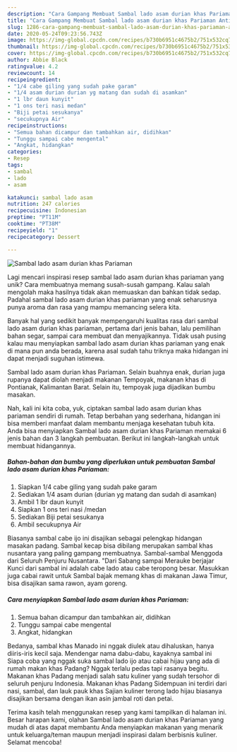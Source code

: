 ```yaml
---
description: "Cara Gampang Membuat Sambal lado asam durian khas Pariaman Anti Gagal"
title: "Cara Gampang Membuat Sambal lado asam durian khas Pariaman Anti Gagal"
slug: 1286-cara-gampang-membuat-sambal-lado-asam-durian-khas-pariaman-anti-gagal
date: 2020-05-24T09:23:56.743Z
image: https://img-global.cpcdn.com/recipes/b730b6951c4675b2/751x532cq70/sambal-lado-asam-durian-khas-pariaman-foto-resep-utama.jpg
thumbnail: https://img-global.cpcdn.com/recipes/b730b6951c4675b2/751x532cq70/sambal-lado-asam-durian-khas-pariaman-foto-resep-utama.jpg
cover: https://img-global.cpcdn.com/recipes/b730b6951c4675b2/751x532cq70/sambal-lado-asam-durian-khas-pariaman-foto-resep-utama.jpg
author: Abbie Black
ratingvalue: 4.2
reviewcount: 14
recipeingredient:
- "1/4 cabe giling yang sudah pake garam"
- "1/4 asam durian durian yg matang dan sudah di asamkan"
- "1 lbr daun kunyit"
- "1 ons teri nasi medan"
- "Biji petai sesukanya"
- "secukupnya Air"
recipeinstructions:
- "Semua bahan dicampur dan tambahkan air, didihkan"
- "Tunggu sampai cabe mengental"
- "Angkat, hidangkan"
categories:
- Resep
tags:
- sambal
- lado
- asam

katakunci: sambal lado asam 
nutrition: 247 calories
recipecuisine: Indonesian
preptime: "PT11M"
cooktime: "PT38M"
recipeyield: "1"
recipecategory: Dessert

---
```



![Sambal lado asam durian khas Pariaman](https://img-global.cpcdn.com/recipes/b730b6951c4675b2/751x532cq70/sambal-lado-asam-durian-khas-pariaman-foto-resep-utama.jpg)

Lagi mencari inspirasi resep sambal lado asam durian khas pariaman yang unik? Cara membuatnya memang susah-susah gampang. Kalau salah mengolah maka hasilnya tidak akan memuaskan dan bahkan tidak sedap. Padahal sambal lado asam durian khas pariaman yang enak seharusnya punya aroma dan rasa yang mampu memancing selera kita.

Banyak hal yang sedikit banyak mempengaruhi kualitas rasa dari sambal lado asam durian khas pariaman, pertama dari jenis bahan, lalu pemilihan bahan segar, sampai cara membuat dan menyajikannya. Tidak usah pusing kalau mau menyiapkan sambal lado asam durian khas pariaman yang enak di mana pun anda berada, karena asal sudah tahu triknya maka hidangan ini dapat menjadi suguhan istimewa.

Sambal lado asam durian khas Pariaman. Selain buahnya enak, durian juga rupanya dapat diolah menjadi makanan Tempoyak, makanan khas di Pontianak, Kalimantan Barat. Selain itu, tempoyak juga dijadikan bumbu masakan.


Nah, kali ini kita coba, yuk, ciptakan sambal lado asam durian khas pariaman sendiri di rumah. Tetap berbahan yang sederhana, hidangan ini bisa memberi manfaat dalam membantu menjaga kesehatan tubuh kita. Anda bisa menyiapkan Sambal lado asam durian khas Pariaman memakai 6 jenis bahan dan 3 langkah pembuatan. Berikut ini langkah-langkah untuk membuat hidangannya.

<!--inarticleads1-->

##### Bahan-bahan dan bumbu yang diperlukan untuk pembuatan Sambal lado asam durian khas Pariaman:

1. Siapkan 1/4 cabe giling yang sudah pake garam
1. Sediakan 1/4 asam durian (durian yg matang dan sudah di asamkan)
1. Ambil 1 lbr daun kunyit
1. Siapkan 1 ons teri nasi /medan
1. Sediakan Biji petai sesukanya
1. Ambil secukupnya Air


Biasanya sambal cabe ijo ini disajikan sebagai pelengkap hidangan masakan padang. Sambal kecap bisa dibilang merupakan sambal khas nusantara yang paling gampang membuatnya. Sambal-sambal Menggoda dari Seluruh Penjuru Nusantara. &#34;Dari Sabang sampai Merauke berjajar Kunci dari sambal ini adalah cabe lado atau cabe teropong besar. Masukkan juga cabai rawit untuk Sambal bajak memang khas di makanan Jawa Timur, bisa disajikan sama rawon, ayam goreng. 

<!--inarticleads2-->

##### Cara menyiapkan Sambal lado asam durian khas Pariaman:

1. Semua bahan dicampur dan tambahkan air, didihkan
1. Tunggu sampai cabe mengental
1. Angkat, hidangkan


Bedanya, sambal khas Manado ini nggak diulek atau dihaluskan, hanya diiris-iris kecil saja. Mendengar nama dabu-dabu, kayaknya sambal ini Siapa coba yang nggak suka sambal lado ijo atau cabai hijau yang ada di rumah makan khas Padang? Nggak terlalu pedas tapi rasanya begitu. Makanan khas Padang menjadi salah satu kuliner yang sudah tersohor di seluruh penjuru Indonesia. Makanan khas Padang Sidempuan ini terdiri dari nasi, sambal, dan lauk pauk khas Sajian kuliner terong lado hijau biasanya disajikan bersama dengan ikan asin jambal roti dan petai. 

Terima kasih telah menggunakan resep yang kami tampilkan di halaman ini. Besar harapan kami, olahan Sambal lado asam durian khas Pariaman yang mudah di atas dapat membantu Anda menyiapkan makanan yang menarik untuk keluarga/teman maupun menjadi inspirasi dalam berbisnis kuliner. Selamat mencoba!
